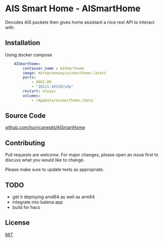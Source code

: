 # AIS Smart Home - AISmartHome

Decodes AIS packets then gives home assistant a nice rest API to interact with.

## Installation

Using docker compose 

```docker-compose.yml
    AISmarthome:
        container_name : AISmarthome
        image: markgreenway/aismarthome:latest
        ports:
            - 8082:80
            - "10111:10110/udp"
        restart: always
        volumes:
            - /AppData/aismarthome:/Data
```
## Source Code

[github.com/hurricanepkt/AISmartHome](https://github.com/hurricanepkt/AISmartHome)

## Contributing

Pull requests are welcome. For major changes, please open an issue first
to discuss what you would like to change.

Please make sure to update tests as appropriate.

## TODO

- get it deploying amd64 as well as arm64
- integrate into balena app
- build for hacs

## License

[MIT](https://github.com/hurricanepkt/AISmartHome/blob/master/LICENSE)